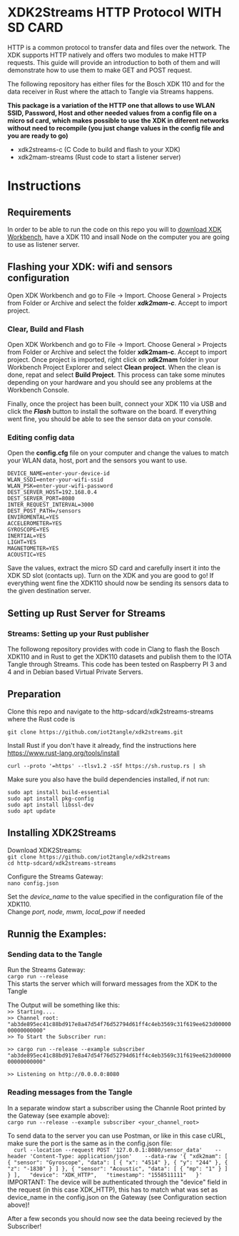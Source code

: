 # XDK2Streams HTTP Protocol WITH SD CARD

HTTP is a common protocol to transfer data and files over the network. The XDK supports HTTP natively and offers two modules to make HTTP requests. This guide will provide an introduction to both of them and will demonstrate how to use them to make GET and POST request.

The following repository has either files for the Bosch XDK 110 and for the data receiver in Rust where the attach to Tangle via Streams happens. 

**This package is a variation of the HTTP one that allows to use WLAN SSID, Password, Host and other needed values from a config file on a micro sd card, which makes possible to use the XDK in diferent networks without need to recompile (you just change values in the config file and you are ready to go)**

- xdk2streams-c (C Code to build and flash to your XDK)
- xdk2mam-streams (Rust code to start a listener server)

# Instructions

## Requirements
In order to be able to run the code on this repo you will to [download XDK Workbench](https://xdk.bosch-connectivity.com/software-downloads), have a XDK 110 and insall Node on the computer you are going to use as listener server.

## Flashing your XDK: wifi and sensors configuration
Open XDK Workbench and go to File -> Import. Choose General > Projects from Folder or Archive and select the folder ***xdk2mam-c***. Accept to import project. 

### Clear, Build and Flash
Open XDK Workbench and go to File -> Import. Choose General > Projects from Folder or Archive and select the folder **xdk2mam-c**. Accept to import project. Once project is imported, right click on **xdk2mam** folder in your Workbench Project Explorer and select **Clean project**. When the clean is done, repat and select **Build Project**. This process can take some minutes depending on your hardware and you should see any problems at the Workbench Console.

Finally, once the project has been built, connect your XDK 110 via USB and click the ***Flash*** button to install the software on the board. If everything went fine, you should be able to see the sensor data on your console.

### Editing config data

Open the **config.cfg** file on your computer and change the values to match your WLAN data, host, port and the sensors you want to use.

```
DEVICE_NAME=enter-your-device-id
WLAN_SSDI=enter-your-wifi-ssid
WLAN_PSK=enter-your-wifi-password
DEST_SERVER_HOST=192.168.0.4
DEST_SERVER_PORT=8080
INTER_REQUEST_INTERVAL=3000
DEST_POST_PATH=/sensors
ENVIROMENTAL=YES
ACCELEROMETER=YES
GYROSCOPE=YES
INERTIAL=YES
LIGHT=YES
MAGNETOMETER=YES
ACOUSTIC=YES
```

Save the values, extract the micro SD card and carefully insert it into the XDK SD slot (contacts up). 
Turn on the XDK and you are good to go! 
If everything went fine the XDK110 should now be sending its sensors data to the given destination server. 


## Setting up Rust Server for Streams

### Streams: Setting up your Rust publisher


The followong repository provides with code in Clang to flash the Bosch XDK110 and in Rust to get the XDK110 datasets and publish them to the IOTA Tangle through Streams. 
This code has been tested on Raspberry PI 3 and 4 and in Debian based Virtual Private Servers.  

## Preparation

Clone this repo and navigate to the http-sdcard/xdk2streams-streams where the Rust code is

`git clone https://github.com/iot2tangle/xdk2streams.git`

Install Rust if you don't have it already, find the instructions here https://www.rust-lang.org/tools/install

`curl --proto '=https' --tlsv1.2 -sSf https://sh.rustup.rs | sh`

Make sure you also have the build dependencies installed, if not run:  

`sudo apt install build-essential`  
`sudo apt install pkg-config`  
`sudo apt install libssl-dev`  
`sudo apt update`  

## Installing XDK2Streams
Download XDK2Streams:  
`git clone https://github.com/iot2tangle/xdk2streams`  
`cd http-sdcard/xdk2streams-streams`  
  
Configure the Streams Gateway:  
`nano config.json`  

Set the *device_name* to the value specified in the configuration file of the XDK110.  
Change *port, node, mwm, local_pow* if needed 

## Runnig the Examples:  

### Sending data to the Tangle
Run the Streams Gateway:  
`cargo run --release`  
This starts the server which will forward messages from the XDK to the Tangle  
  
The Output will be something like this:  
`>> Starting.... `  
`>> Channel root: "ab3de895ec41c88bd917e8a47d54f76d52794d61ff4c4eb3569c31f619ee623d0000000000000000"`  
`>> To Start the Subscriber run: `  
  
`>> cargo run --release --example subscriber "ab3de895ec41c88bd917e8a47d54f76d52794d61ff4c4eb3569c31f619ee623d0000000000000000" `  
  
`>> Listening on http://0.0.0.0:8080`  

### Reading messages from the Tangle

In a separate window start a subscriber using the Channle Root printed by the Gateway (see example above):  
`cargo run --release --example subscriber <your_channel_root> `  

To send data to the server you can use Postman, or like in this case cURL, make sure the port is the same as in the config.json file:  
`  
curl --location --request POST '127.0.0.1:8080/sensor_data'   
--header 'Content-Type: application/json'   
--data-raw '{
    "xdk2mam": [
        {
            "sensor": "Gyroscope",
            "data": [
                {
                    "x": "4514"
                },
                {
                    "y": "244"
                },
                {
                    "z": "-1830"
                }
            ]
        },
        {
            "sensor": "Acoustic",
            "data": [
                {
                    "mp": "1"
                }
            ]
        }
    ],  
    "device": "XDK_HTTP",  
    "timestamp": "1558511111"  
}'  
`   
IMPORTANT: The device will be authenticated through the "device" field in the request (in this case XDK_HTTP), this has to match what was set as device_name in the config.json on the Gateway (see Configuration section above)!  
  
After a few seconds you should now see the data beeing recieved by the Subscriber!
